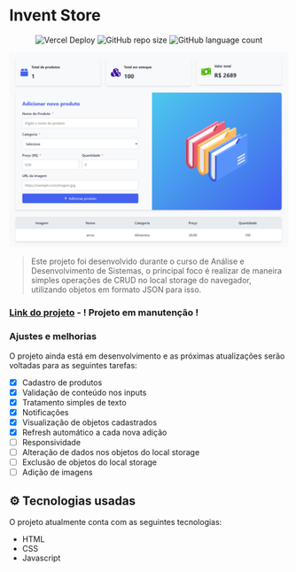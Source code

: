 # Invent Store
<div align="center">

![Vercel Deploy](https://deploy-badge.vercel.app/vercel/invent-store-psi?style=for-the-badge)
![GitHub repo size](https://img.shields.io/github/repo-size/anselmosz/invent-store?style=for-the-badge)
![GitHub language count](https://img.shields.io/github/languages/count/anselmosz/invent-store?style=for-the-badge)
<!--
![GitHub forks](https://img.shields.io/github/forks/anselmosz/invent-store?style=for-the-badge)
![Bitbucket open issues](https://img.shields.io/bitbucket/issues/anselmosz/invent-store?style=for-the-badge)
![Bitbucket open pull requests](https://img.shields.io/bitbucket/pr-raw/anselmosz/invent-store?style=for-the-badge)
-->

</div>

<img width="980" src="./images/inventstore-produtocadastrado.PNG" alt="Exemplo imagem">

> Este projeto foi desenvolvido durante o curso de Análise e Desenvolvimento de Sistemas, o principal foco é realizar de maneira simples operações de CRUD no local storage do navegador, utilizando objetos em formato JSON para isso.

### [Link do projeto](https://invent-store-psi.vercel.app/) - **! Projeto em manutenção !**

### Ajustes e melhorias

O projeto ainda está em desenvolvimento e as próximas atualizações serão voltadas para as seguintes tarefas:

- [x] Cadastro de produtos
- [x] Validação de conteúdo nos inputs
- [x] Tratamento simples de texto
- [x] Notificações
- [x] Visualização de objetos cadastrados
- [x] Refresh automático a cada nova adição
- [ ] Responsividade
- [ ] Alteração de dados nos objetos do local storage
- [ ] Exclusão de objetos do local storage
- [ ] Adição de imagens

## ⚙ Tecnologias usadas

O projeto atualmente conta com as seguintes tecnologias:
- HTML
- CSS
- Javascript

<!--
## 📫 Contribuição para o Invent Store
Para contribuir com o projeto, siga estas etapas:

1. Dê um fork neste repositório.
2. Crie um branch: git checkout -b **nome_branch**.
3. Faça suas alterações e confirme-as: git commit -m '**mensagem_commit**'
4. Envie para o branch original: git push origin **nome_do_projeto / local**
5. Crie a solicitação de pull.

Como alternativa, consulte a documentação do GitHub em [como criar uma solicitação pull](https://help.github.com/en/github/collaborating-with-issues-and-pull-requests/creating-a-pull-request).

## 💡 Funcionalidades do projeto
As principais funcionalidades do projeto até o momento são:
- **Validação de campos:** Verifica se os campos para adicionar os dados do produto estão vazios
- **Notificações personalizadas:** Assim que o usuário clica no botão de adicionar o produto, é retornada uma notificação de acordo com o estado de preenchimento dos campos.
- **Adição de dados em formato JSON:** Os dados digitados nos campos são enviados para um objeto JSON que em seguida é salvo no local storage do navegador usado, formatando os objetos e os unindo numa lista para visualização.
- **Atualização de dados no dashboard:** Os dados dos produtos cadastrados são tratados e adicionados ao dashboard conforme seu cadastro:
    - _**Quantidade total de produtos:**_ É alterada conforme cada novo cadastro realizado, adicionando 1 ao contador.
    - _**Quantidade total em estoque:**_ Atualiza a quantidade total de itens a cada produto cadastrado.
    - _**Valor total do estoque:**_ Atualiza o valor total primeiro multiplicando o valor unitário do produto por sua quantidade, e em seguida adiciona ao card esse valor.
    - _**Notificação de estoque baixo:**_ Caso não haja produtos cadastrados, é mostrado um card de aviso. -->
